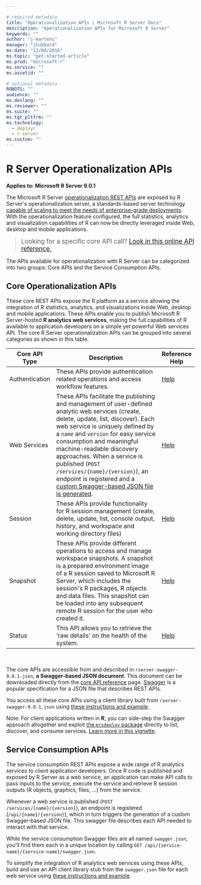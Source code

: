 ```yaml
---

# required metadata
title: "Operationalization APIs | Microsoft R Server Docs"
description: "Operationalization APIs for Microsoft R Server"
keywords: ""
author: "j-martens"
manager: "jhubbard"
ms.date: "12/08/2016"
ms.topic: "get-started-article"
ms.prod: "microsoft-r"
ms.service: ""
ms.assetid: ""

# optional metadata
ROBOTS: ""
audience: ""
ms.devlang: ""
ms.reviewer: ""
ms.suite: ""
ms.tgt_pltfrm: ""
ms.technology: 
  - deployr
  - r-server
ms.custom: ""
---
```


# R Server Operationalization APIs

**Applies to:  Microsoft R Server 9.0.1**

The Microsoft R Server [operationalization REST APIs](https://microsoft.github.io/deployr-api-docs/9.0.1/) are exposed by R Server's operationalization server, a standards-based server technology [capable of scaling to meet the needs of enterprise-grade deployments](configuration-initial.md#enterprise). With the operationalization feature configured, the full statistics, analytics and visualization capabilities of R can now be directly leveraged inside Web, desktop and mobile applications.

><big>Looking for a specific core API call? [Look in this online API reference.](https://microsoft.github.io/deployr-api-docs/9.0.1/)</big>

The APIs available for operationalization with R Server can be categorized into two groups: Core APIs and the Service Consumption APIs.

## Core Operationalization APIs

These core REST APIs expose the R platform as a service allowing the integration of R statistics, analytics, and visualizations inside Web, desktop and mobile applications.  These APIs enable you to publish Microsoft R Server-hosted **R analytics web services**, making the full capabilities of R available to application developers on a simple yet powerful Web services API. The core R Server operationalization APIs can be grouped into several categories as shown in this table. 

Core API Type|Description|Reference Help
---------|-----------|---------------
Authentication|These APIs provide authentication related operations and access workflow features.|[Help](https://microsoft.github.io/deployr-api-docs/9.0.1/#authentication-apis)
Web Services|These APIs facilitate the publishing and management of user-defined analytic web services (create, delete, update, list, discover). Each web service is uniquely defined by a `name` and `version` for easy service consumption and meaningful machine-readable discovery approaches. When a service is published (<code>POST /services/{name}/{version}</code>), an endpoint is registered and a [custom Swagger-based JSON file is generated](#clientlib-service).|[Help](https://microsoft.github.io/deployr-api-docs/9.0.1/#services-management-apis)
Session|These APIs provide functionality for R session management (create, delete, update, list, console output, history, and workspace and working directory files)|[Help](https://microsoft.github.io/deployr-api-docs/9.0.1/#session-apis)
Snapshot|These APIs provide different operations to access and manage workspace snapshots. A snapshot is a prepared environment image of a R session saved to Microsoft R Server, which includes the session's R packages, R objects and data files. This snapshot can be loaded into any subsequent remote R session for the user who created it. | [Help](https://microsoft.github.io/deployr-api-docs/9.0.1/#snapshot-apis)
Status|This API allows you to retrieve the 'raw details' on the health of the system.|[Help](https://microsoft.github.io/deployr-api-docs/9.0.1/#status-apis)

<br>

The core APIs are accessible from and described in  `rserver-swagger-9.0.1.json`, **a Swagger-based JSON document**. This document can be downloaded directly from the [core API reference](https://microsoft.github.io/deployr-api-docs/9.0.1)  page. [Swagger](http://swagger.io/) is a popular specification for a JSON file that describes REST APIs.  

You access all these core APIs using a client library built from `rserver-swagger-9.0.1.json` using [these instructions and example](api-client-libraries.md).

Note: For client applications written in **R**, you can side-step the Swagger approach altogether and exploit [the `mrsdeploy` package](../mrsdeploy/mrsdeploy.md) directly to list, discover, and consume services. [Learn more in this vignette](../mrsdeploy/mrsdeploy-websrv-vignette.md).

## Service Consumption APIs

The service consumption REST APIs expose a wide range of R analytics services to client application developers.   Once R code is published and exposed by R Server as a web service, an application can make API calls to pass inputs to the service, execute the service and retrieve R session outputs (R objects, graphics, files, ...) from the service.  

Whenever a web service is published (<code>POST /services/{name}/{version}</code>), an endpoint is registered (<code>/api/{name}/{version}</code>), which in turn triggers the generation of a custom Swagger-based JSON file. This swagger file describes each API needed to interact with that service. 

While the service consumption Swagger files are all named `swagger.json`, you'll find them each in a unique location by calling `GET /api/{service-name}/{service-name}/swagger.json`.  

To simplify the integration of R analytics web services using these APIs, build and use an API client library stub from the `swagger.json` file for each web service using [these instructions and example](api-client-libraries.md).
